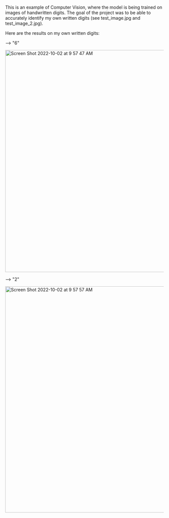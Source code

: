This is an example of Computer Vision, where the model is being trained on images of handwritten digits. The goal of the project was to be able to accurately
identify my own written digits (see test_image.jpg and test_image_2.jpg).

Here are the results on my own written digits:

--> "6"

<img width="704" alt="Screen Shot 2022-10-02 at 9 57 47 AM" src="https://user-images.githubusercontent.com/37419003/193457953-4d7dbf58-4b32-42c3-9b3d-5ac53cb2e065.png">

--> "2"

<img width="717" alt="Screen Shot 2022-10-02 at 9 57 57 AM" src="https://user-images.githubusercontent.com/37419003/193457945-dc9cdc0e-18e5-466e-87f3-dcf2159a1a6b.png">
